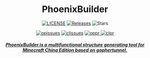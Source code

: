 <h1 align="center">PhoenixBuilder</h1>
<p align="center">
  <a href="https://github.com/LNSSPsd/PhoenixBuilder/blob/main/LICENSE"><img src="https://img.shields.io/badge/License-AGPL%203.0-brightgreen.svg?style=flat" alt="LICENSE"></a>
  <a href="https://github.com/LNSSPsd/PhoenixBuilder/releases"><img src="https://img.shields.io/github/v/release/LNSSPsd/PhoenixBuilder?display_name=tag&sort=semver" alt="Releases"></a>
  <img src="https://img.shields.io/github/stars/LNSSPsd/PhoenixBuilder.svg?style=falt" alt="Stars">
</p>
  
<p align="center">
  <a href="https://github.com/LNSSPsd/PhoenixBuilder/issues"><img src="https://img.shields.io/github/issues/LNSSPsd/PhoenixBuilder.svg?style=flat" alt="opissues"></a>
  <a href="https://github.com/LNSSPsd/PhoenixBuilder/issues?q=is%3Aissue+is%3Aclosed"><img src="https://img.shields.io/github/issues-closed/LNSSPsd/PhoenixBuilder.svg?style=flat&color=success" alt="clissues"></a>
  <a href="https://github.com/LNSSPsd/PhoenixBuilder/pulls"><img src="https://img.shields.io/github/issues-pr/LNSSPsd/PhoenixBuilder.svg?style=falt" alt="oppr">
  <a href="https://github.com/LNSSPsd/PhoenixBuilder/pulls?q=is%3Apr+is%3Aclosed"><img src="https://img.shields.io/github/issues-pr-closed/LNSSPsd/PhoenixBuilder.svg?style=flat&color=success" alt="clpr">
</p>
<p align="center">
  <h5 align="center">PhoenixBuilder is a multifunctional structure generating tool for Minecraft China Edition based on gophertunnel.
</p>
